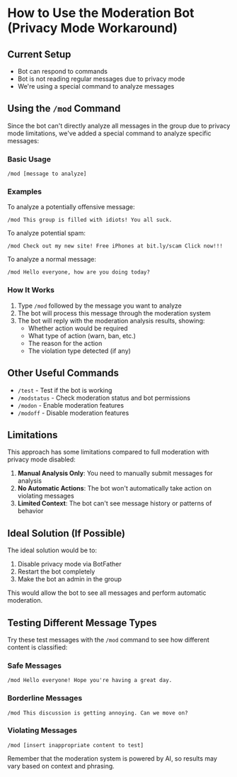 # How to Use the Moderation Bot (Privacy Mode Workaround)

## Current Setup
- Bot can respond to commands
- Bot is not reading regular messages due to privacy mode
- We're using a special command to analyze messages

## Using the `/mod` Command

Since the bot can't directly analyze all messages in the group due to privacy mode limitations, we've added a special command to analyze specific messages:

### Basic Usage
```
/mod [message to analyze]
```

### Examples

To analyze a potentially offensive message:
```
/mod This group is filled with idiots! You all suck.
```

To analyze potential spam:
```
/mod Check out my new site! Free iPhones at bit.ly/scam Click now!!!
```

To analyze a normal message:
```
/mod Hello everyone, how are you doing today?
```

### How It Works

1. Type `/mod` followed by the message you want to analyze
2. The bot will process this message through the moderation system
3. The bot will reply with the moderation analysis results, showing:
   - Whether action would be required
   - What type of action (warn, ban, etc.)
   - The reason for the action
   - The violation type detected (if any)

## Other Useful Commands

- `/test` - Test if the bot is working
- `/modstatus` - Check moderation status and bot permissions
- `/modon` - Enable moderation features
- `/modoff` - Disable moderation features

## Limitations

This approach has some limitations compared to full moderation with privacy mode disabled:

1. **Manual Analysis Only**: You need to manually submit messages for analysis
2. **No Automatic Actions**: The bot won't automatically take action on violating messages
3. **Limited Context**: The bot can't see message history or patterns of behavior

## Ideal Solution (If Possible)

The ideal solution would be to:

1. Disable privacy mode via BotFather
2. Restart the bot completely
3. Make the bot an admin in the group

This would allow the bot to see all messages and perform automatic moderation.

## Testing Different Message Types

Try these test messages with the `/mod` command to see how different content is classified:

### Safe Messages
```
/mod Hello everyone! Hope you're having a great day.
```

### Borderline Messages
```
/mod This discussion is getting annoying. Can we move on?
```

### Violating Messages
```
/mod [insert inappropriate content to test]
```

Remember that the moderation system is powered by AI, so results may vary based on context and phrasing. 